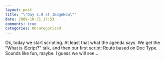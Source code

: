 ```yaml
---
layout: post
title: "\"Day 2.0 at ImageNow\""
date: 2009-10-31 17:53
comments: true
categories: Uncategorized
---
```

Ok, today we start scripting. At least that what the agenda says. We get the "What is iScript?" talk, and then our first script: Route based on Doc Type. Sounds like fun, maybe. I guess we will see...
